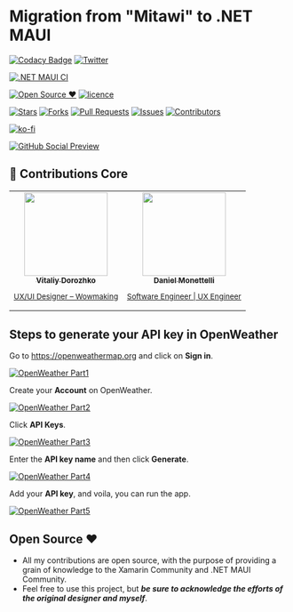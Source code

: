 # Migration from "Mitawi" to .NET MAUI

[![Codacy Badge](https://app.codacy.com/project/badge/Grade/e94a0589360d46c7a5a5e586f7b3a99a)](https://www.codacy.com/gh/danimonettelli/netmaui-mitawi-app-challenge/dashboard?utm_source=github.com&amp;utm_medium=referral&amp;utm_content=danimonettelli/netmaui-mitawi-app-challenge&amp;utm_campaign=Badge_Grade)
[![Twitter](https://img.shields.io/twitter/follow/DaniMonettelli.svg?style=social)](https://twitter.com/DaniMonettelli)

[![.NET MAUI CI](https://github.com/danimonettelli/netmaui-mitawi-app-challenge/actions/workflows/mobile.yml/badge.svg)](https://github.com/danimonettelli/netmaui-mitawi-app-challenge/actions/workflows/mobile.yml)

[![Open Source ❤](https://badges.frapsoft.com/os/v1/open-source.svg?v=103)](#open-source-)  [![licence](https://img.shields.io/badge/license-MIT-blue.svg?style=flat-square)](https://github.com/danimonettelli/netmaui-mitawi-app-challenge/blob/main/LICENSE)

[![Stars](https://img.shields.io/github/stars/danimonettelli/netmaui-mitawi-app-challenge)](https://github.com/danimonettelli/netmaui-mitawi-app-challenge/stargazers) [![Forks](https://img.shields.io/github/forks/danimonettelli/netmaui-mitawi-app-challenge)](https://github.com/danimonettelli/netmaui-mitawi-app-challenge/network/members) [![Pull Requests](https://img.shields.io/github/issues-pr/danimonettelli/netmaui-mitawi-app-challenge)](https://github.com/danimonettelli/netmaui-mitawi-app-challenge/pulls) [![Issues](https://img.shields.io/github/issues/danimonettelli/netmaui-mitawi-app-challenge)](https://github.com/danimonettelli/netmaui-mitawi-app-challenge/issues) [![Contributors](https://img.shields.io/github/contributors/danimonettelli/netmaui-mitawi-app-challenge?color=2b9348)](https://github.com/danimonettelli/netmaui-mitawi-app-challenge/graphs/contributors)

[![ko-fi](https://ko-fi.com/img/githubbutton_sm.svg)](https://ko-fi.com/danielmonettelli)

[![GitHub Social Preview](https://raw.githubusercontent.com/danimonettelli/netmaui-mitawi-app-challenge/main/Assets/Mitawi_GitHub_Social_Preview.png)](#GitHub-Social-Preview)

## 👥 Contributions Core

<table>
 <tbody>
  <tr>
    <td align="center" valign="top">
      <a href="https://www.linkedin.com/in/vitaliy-dorozhko-985767118/">
        <img width="150" src="https://raw.githubusercontent.com/danimonettelli/netmaui-mitawi-app-challenge/main/Assets/Vitaliy_Dorozhko.jpg"/><br>
        <sub>
          <b>Vitaliy Dorozhko</b>
          <br>
          <p>UX/UI Designer – Wowmaking</p>
        </sub>
      </a>
    </td>
     <td align="center" valign="top">
      <a href="https://www.linkedin.com/in/danielmonettelli/">
        <img width="150" src="https://github.com/danielmonettelli.png"/><br>
        <sub>
          <b>Daniel Monettelli</b>
          <br>
          <p>Software Engineer | UX Engineer</p>
        </sub>
      </a>
    </td>
  </tr>
  </tbody>
</table>

## Steps to generate your API key in OpenWeather

Go to https://openweathermap.org and click on **Sign in**.

[![OpenWeather Part1](https://raw.githubusercontent.com/danimonettelli/netmaui-mitawi-app-challenge/main/Assets/OpenWeather_Part1.jpg)](#OpenWeather-Part1)

Create your **Account** on OpenWeather.

[![OpenWeather Part2](https://raw.githubusercontent.com/danimonettelli/netmaui-mitawi-app-challenge/main/Assets/OpenWeather_Part2.jpg)](#OpenWeather-Part2)

Click **API Keys**.

[![OpenWeather Part3](https://raw.githubusercontent.com/danimonettelli/netmaui-mitawi-app-challenge/main/Assets/OpenWeather_Part3.jpg)](#OpenWeather-Part3)

Enter the **API key name** and then click **Generate**.

[![OpenWeather Part4](https://raw.githubusercontent.com/danimonettelli/netmaui-mitawi-app-challenge/main/Assets/OpenWeather_Part4.jpg)](#OpenWeather-Part4)

Add your **API key**, and voila, you can run the app.

[![OpenWeather Part5](https://raw.githubusercontent.com/danimonettelli/netmaui-mitawi-app-challenge/main/Assets/OpenWeather_Part5.jpg)](#OpenWeather-Part5)

## Open Source ❤

- All my contributions are open source, with the purpose of providing a grain of knowledge to the Xamarin Community and .NET MAUI Community.
- Feel free to use this project, but ***be sure to acknowledge the efforts of the original designer and myself***.
